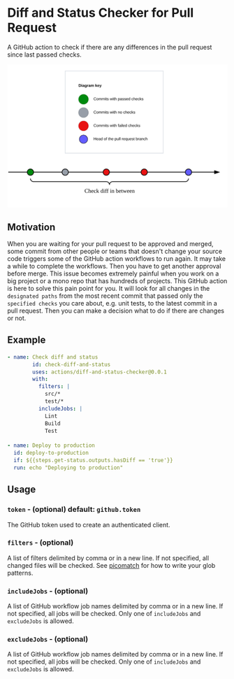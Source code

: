 # Diff and Status Checker for Pull Request

A GitHub action to check if there are any differences in the pull request since last passed checks.

![How it works](./diagram.svg)

## Motivation

When you are waiting for your pull request to be approved and merged, some commit from other people or teams that doesn't change your source code triggers some of the GitHub action workflows to run again. It may take a while to complete the workflows. Then you have to get another approval before merge. This issue becomes extremely painful when you work on a big project or a mono repo that has hundreds of projects. This GitHub action is here to solve this pain point for you. It will look for all changes in the `designated paths` from the most recent commit that passed only the `specified checks` you care about, e.g. unit tests, to the latest commit in a pull request. Then you can make a decision what to do if there are changes or not.

## Example

```yaml
- name: Check diff and status
        id: check-diff-and-status
        uses: actions/diff-and-status-checker@0.0.1
        with:
          filters: |
            src/*
            test/*
          includeJobs: |
            Lint
            Build
            Test

- name: Deploy to production
  id: deploy-to-production
  if: ${{steps.get-status.outputs.hasDiff == 'true'}}
  run: echo "Deploying to production"
```

## Usage

### `token` - (optional) default: `github.token`

The GitHub token used to create an authenticated client.

### `filters` - (optional)

A list of filters delimited by comma or in a new line. If not specified, all changed files will be checked. See [picomatch](https://github.com/micromatch/picomatch) for how to write your glob patterns.

### `includeJobs` - (optional)

A list of GitHub workflow job names delimited by comma or in a new line. If not specified, all jobs will be checked. Only one of `includeJobs` and `excludeJobs` is allowed.

### `excludeJobs` - (optional)

A list of GitHub workflow job names delimited by comma or in a new line. If not specified, all jobs will be checked. Only one of `includeJobs` and `excludeJobs` is allowed.
